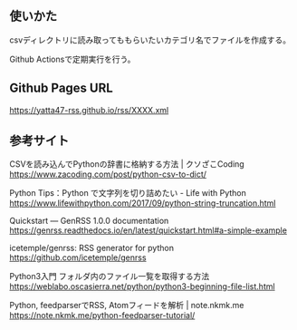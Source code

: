 ## 使いかた

csvディレクトリに読み取ってももらいたいカテゴリ名でファイルを作成する。

Github Actionsで定期実行を行う。

## Github Pages URL

<https://yatta47-rss.github.io/rss/XXXX.xml>

## 参考サイト

CSVを読み込んでPythonの辞書に格納する方法 | クソざこCoding  
<https://www.zacoding.com/post/python-csv-to-dict/>

Python Tips：Python で文字列を切り詰めたい - Life with Python  
<https://www.lifewithpython.com/2017/09/python-string-truncation.html>

Quickstart — GenRSS 1.0.0 documentation  
<https://genrss.readthedocs.io/en/latest/quickstart.html#a-simple-example>

icetemple/genrss: RSS generator for python  
<https://github.com/icetemple/genrss>

Python3入門 フォルダ内のファイル一覧を取得する方法  
<https://weblabo.oscasierra.net/python/python3-beginning-file-list.html>

Python, feedparserでRSS, Atomフィードを解析 | note.nkmk.me  
<https://note.nkmk.me/python-feedparser-tutorial/>
